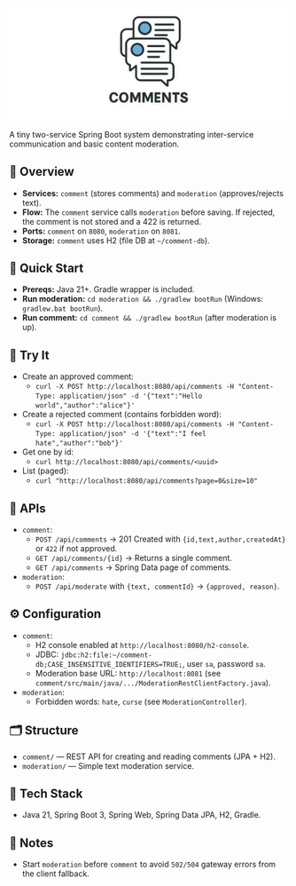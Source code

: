 ![Comments](docs/assets/comments.png)

A tiny two-service Spring Boot system demonstrating inter-service communication and basic content moderation.

## 🧭 Overview
- **Services:** `comment` (stores comments) and `moderation` (approves/rejects text).
- **Flow:** The `comment` service calls `moderation` before saving. If rejected, the comment is not stored and a 422 is returned.
- **Ports:** `comment` on `8080`, `moderation` on `8081`.
- **Storage:** `comment` uses H2 (file DB at `~/comment-db`).

## 🚀 Quick Start
- **Prereqs:** Java 21+. Gradle wrapper is included.
- **Run moderation:** `cd moderation && ./gradlew bootRun` (Windows: `gradlew.bat bootRun`).
- **Run comment:** `cd comment && ./gradlew bootRun` (after moderation is up).

## 🧪 Try It
- Create an approved comment:
  - `curl -X POST http://localhost:8080/api/comments -H "Content-Type: application/json" -d '{"text":"Hello world","author":"alice"}'`
- Create a rejected comment (contains forbidden word):
  - `curl -X POST http://localhost:8080/api/comments -H "Content-Type: application/json" -d '{"text":"I feel hate","author":"bob"}'`
- Get one by id:
  - `curl http://localhost:8080/api/comments/<uuid>`
- List (paged):
  - `curl "http://localhost:8080/api/comments?page=0&size=10"`

## 🔌 APIs
- `comment`:
  - `POST /api/comments` → 201 Created with `{id,text,author,createdAt}` or `422` if not approved.
  - `GET /api/comments/{id}` → Returns a single comment.
  - `GET /api/comments` → Spring Data page of comments.
- `moderation`:
  - `POST /api/moderate` with `{text, commentId}` → `{approved, reason}`.

## ⚙️ Configuration
- `comment`:
  - H2 console enabled at `http://localhost:8080/h2-console`.
  - JDBC: `jdbc:h2:file:~/comment-db;CASE_INSENSITIVE_IDENTIFIERS=TRUE;`, user `sa`, password `sa`.
  - Moderation base URL: `http://localhost:8081` (see `comment/src/main/java/.../ModerationRestClientFactory.java`).
- `moderation`:
  - Forbidden words: `hate`, `curse` (see `ModerationController`).

## 🗂️ Structure
- `comment/` — REST API for creating and reading comments (JPA + H2).
- `moderation/` — Simple text moderation service.

## 🧱 Tech Stack
- Java 21, Spring Boot 3, Spring Web, Spring Data JPA, H2, Gradle.

## 📝 Notes
- Start `moderation` before `comment` to avoid `502/504` gateway errors from the client fallback.
